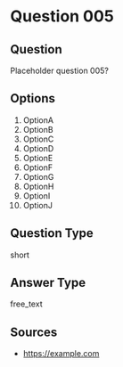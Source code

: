 # Question 005

## Question
Placeholder question 005?

## Options
1. OptionA
2. OptionB
3. OptionC
4. OptionD
5. OptionE
6. OptionF
7. OptionG
8. OptionH
9. OptionI
10. OptionJ

## Question Type
short

## Answer Type
free_text

## Sources
- https://example.com
